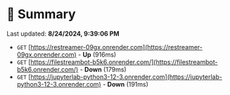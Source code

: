 # 📖 Summary
Last updated: **8/24/2024, 9:39:06 PM**

- `GET` [https://restreamer-09gx.onrender.com](https://restreamer-09gx.onrender.com) - **Up** (916ms)
- `GET` [https://filestreambot-b5k6.onrender.com/](https://filestreambot-b5k6.onrender.com/) - **Down** (179ms)
- `GET` [https://jupyterlab-python3-12-3.onrender.com](https://jupyterlab-python3-12-3.onrender.com) - **Down** (191ms)
